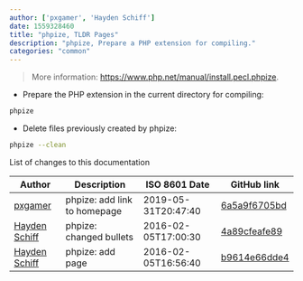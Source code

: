 ```yaml
---
author: ['pxgamer', 'Hayden Schiff']
date: 1559328460
title: "phpize, TLDR Pages"
description: "phpize, Prepare a PHP extension for compiling."
categories: "common"
---
```

> More information: <https://www.php.net/manual/install.pecl.phpize>.

- Prepare the PHP extension in the current directory for compiling:

```bash
phpize
```

- Delete files previously created by phpize:

```bash
phpize --clean
```
List of changes to this documentation


Author | Description | ISO 8601 Date | GitHub link
------|-----|-----|-----
[pxgamer](mailto:owzie123@gmail.com) | phpize: add link to homepage | 2019-05-31T20:47:40 | [6a5a9f6705bd](https://github.com/tldr-pages/tldr/commit/6a5a9f6705bd1d922f086a6a711926e9738d6703)
[Hayden Schiff](mailto:oxguy3@gmail.com) | phpize: changed bullets | 2016-02-05T17:00:30 | [4a89cfeafe89](https://github.com/tldr-pages/tldr/commit/4a89cfeafe89af2e4a2f2ff063b51ef4dd8e8419)
[Hayden Schiff](mailto:oxguy3@gmail.com) | phpize: add page | 2016-02-05T16:56:40 | [b9614e66dde4](https://github.com/tldr-pages/tldr/commit/b9614e66dde4b1afacb540f5d36d1562f7993672)

